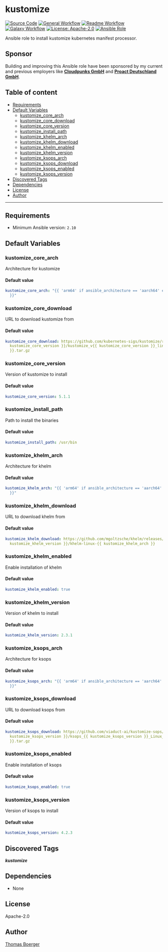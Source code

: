 # kustomize

[![Source Code](https://img.shields.io/badge/github-source%20code-blue?logo=github&logoColor=white)](https://github.com/rolehippie/kustomize)
[![General Workflow](https://github.com/rolehippie/kustomize/actions/workflows/general.yml/badge.svg)](https://github.com/rolehippie/kustomize/actions/workflows/general.yml)
[![Readme Workflow](https://github.com/rolehippie/kustomize/actions/workflows/docs.yml/badge.svg)](https://github.com/rolehippie/kustomize/actions/workflows/docs.yml)
[![Galaxy Workflow](https://github.com/rolehippie/kustomize/actions/workflows/galaxy.yml/badge.svg)](https://github.com/rolehippie/kustomize/actions/workflows/galaxy.yml)
[![License: Apache-2.0](https://img.shields.io/github/license/rolehippie/kustomize)](https://github.com/rolehippie/kustomize/blob/master/LICENSE)
[![Ansible Role](https://img.shields.io/badge/role-rolehippie.kustomize-blue)](https://galaxy.ansible.com/rolehippie/kustomize)

Ansible role to install kustomize kubernetes manifest processor.

## Sponsor

Building and improving this Ansible role have been sponsored by my current and previous employers like **[Cloudpunks GmbH](https://cloudpunks.de)** and **[Proact Deutschland GmbH](https://www.proact.eu)**.

## Table of content

- [Requirements](#requirements)
- [Default Variables](#default-variables)
  - [kustomize_core_arch](#kustomize_core_arch)
  - [kustomize_core_download](#kustomize_core_download)
  - [kustomize_core_version](#kustomize_core_version)
  - [kustomize_install_path](#kustomize_install_path)
  - [kustomize_khelm_arch](#kustomize_khelm_arch)
  - [kustomize_khelm_download](#kustomize_khelm_download)
  - [kustomize_khelm_enabled](#kustomize_khelm_enabled)
  - [kustomize_khelm_version](#kustomize_khelm_version)
  - [kustomize_ksops_arch](#kustomize_ksops_arch)
  - [kustomize_ksops_download](#kustomize_ksops_download)
  - [kustomize_ksops_enabled](#kustomize_ksops_enabled)
  - [kustomize_ksops_version](#kustomize_ksops_version)
- [Discovered Tags](#discovered-tags)
- [Dependencies](#dependencies)
- [License](#license)
- [Author](#author)

---

## Requirements

- Minimum Ansible version: `2.10`

## Default Variables

### kustomize_core_arch

Architecture for kustomize

#### Default value

```YAML
kustomize_core_arch: "{{ 'arm64' if ansible_architecture == 'aarch64' else 'amd64'
  }}"
```

### kustomize_core_download

URL to download kustomize from

#### Default value

```YAML
kustomize_core_download: https://github.com/kubernetes-sigs/kustomize/releases/download/kustomize%2Fv{{
  kustomize_core_version }}/kustomize_v{{ kustomize_core_version }}_linux_{{ kustomize_core_arch
  }}.tar.gz
```

### kustomize_core_version

Version of kustomize to install

#### Default value

```YAML
kustomize_core_version: 5.1.1
```

### kustomize_install_path

Path to install the binaries

#### Default value

```YAML
kustomize_install_path: /usr/bin
```

### kustomize_khelm_arch

Architecture for khelm

#### Default value

```YAML
kustomize_khelm_arch: "{{ 'arm64' if ansible_architecture == 'aarch64' else 'amd64'
  }}"
```

### kustomize_khelm_download

URL to download khelm from

#### Default value

```YAML
kustomize_khelm_download: https://github.com/mgoltzsche/khelm/releases/download/v{{
  kustomize_khelm_version }}/khelm-linux-{{ kustomize_khelm_arch }}
```

### kustomize_khelm_enabled

Enable installation of khelm

#### Default value

```YAML
kustomize_khelm_enabled: true
```

### kustomize_khelm_version

Version of khelm to install

#### Default value

```YAML
kustomize_khelm_version: 2.3.1
```

### kustomize_ksops_arch

Architecture for ksops

#### Default value

```YAML
kustomize_ksops_arch: "{{ 'arm64' if ansible_architecture == 'aarch64' else 'x86_64'
  }}"
```

### kustomize_ksops_download

URL to download ksops from

#### Default value

```YAML
kustomize_ksops_download: https://github.com/viaduct-ai/kustomize-sops/releases/download/v{{
  kustomize_ksops_version }}/ksops_{{ kustomize_ksops_version }}_Linux_{{ kustomize_ksops_arch
  }}.tar.gz
```

### kustomize_ksops_enabled

Enable installation of ksops

#### Default value

```YAML
kustomize_ksops_enabled: true
```

### kustomize_ksops_version

Version of ksops to install

#### Default value

```YAML
kustomize_ksops_version: 4.2.3
```

## Discovered Tags

**_kustomize_**


## Dependencies

- None

## License

Apache-2.0

## Author

[Thomas Boerger](https://github.com/tboerger)
